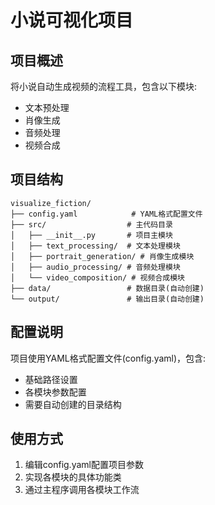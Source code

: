 # 小说可视化项目

## 项目概述
将小说自动生成视频的流程工具，包含以下模块:
- 文本预处理
- 肖像生成
- 音频处理
- 视频合成

## 项目结构
```
visualize_fiction/
├── config.yaml            # YAML格式配置文件
├── src/                  # 主代码目录
│   ├── __init__.py       # 项目主模块
│   ├── text_processing/  # 文本处理模块
│   ├── portrait_generation/ # 肖像生成模块
│   ├── audio_processing/ # 音频处理模块
│   └── video_composition/ # 视频合成模块
├── data/                 # 数据目录(自动创建)
└── output/               # 输出目录(自动创建)
```

## 配置说明
项目使用YAML格式配置文件(config.yaml)，包含:
- 基础路径设置
- 各模块参数配置
- 需要自动创建的目录结构

## 使用方式
1. 编辑config.yaml配置项目参数
2. 实现各模块的具体功能类
3. 通过主程序调用各模块工作流
